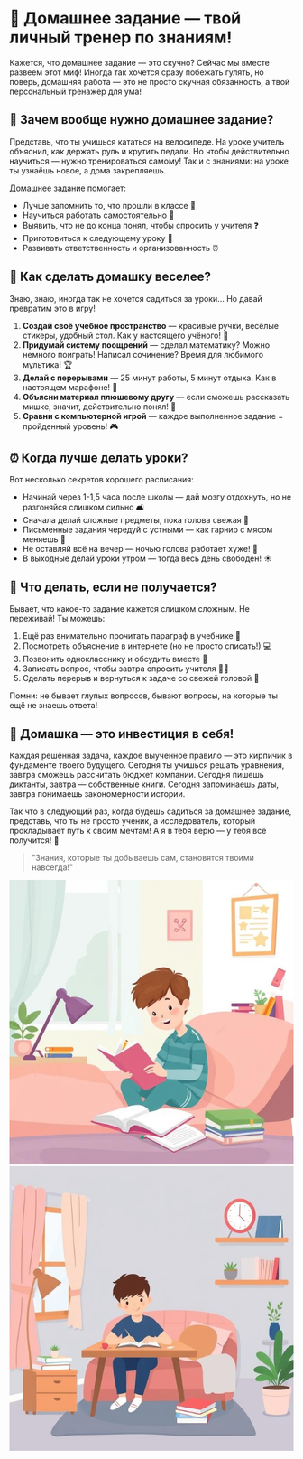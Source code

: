 # 📝 Домашнее задание — твой личный тренер по знаниям!

Кажется, что домашнее задание — это скучно? Сейчас мы вместе развеем этот миф! Иногда так хочется сразу побежать гулять, но поверь, домашняя работа — это не просто скучная обязанность, а твой персональный тренажёр для ума!

## 🧠 Зачем вообще нужно домашнее задание?

Представь, что ты учишься кататься на велосипеде. На уроке учитель объяснил, как держать руль и крутить педали. Но чтобы действительно научиться — нужно тренироваться самому! Так и с знаниями: на уроке ты узнаёшь новое, а дома закрепляешь. 

Домашнее задание помогает:
- Лучше запомнить то, что прошли в классе 🧩
- Научиться работать самостоятельно 🦸
- Выявить, что не до конца понял, чтобы спросить у учителя ❓
- Приготовиться к следующему уроку 🚀
- Развивать ответственность и организованность ⏰

## 🎯 Как сделать домашку веселее?

Знаю, знаю, иногда так не хочется садиться за уроки... Но давай превратим это в игру!

1. **Создай своё учебное пространство** — красивые ручки, весёлые стикеры, удобный стол. Как у настоящего учёного! 🔬
2. **Придумай систему поощрений** — сделал математику? Можно немного поиграть! Написал сочинение? Время для любимого мультика! 🏆
3. **Делай с перерывами** — 25 минут работы, 5 минут отдыха. Как в настоящем марафоне! 🏃
4. **Объясни материал плюшевому другу** — если сможешь рассказать мишке, значит, действительно понял! 🧸
5. **Сравни с компьютерной игрой** — каждое выполненное задание = пройденный уровень! 🎮

## ⏰ Когда лучше делать уроки?

Вот несколько секретов хорошего расписания:
- Начинай через 1-1,5 часа после школы — дай мозгу отдохнуть, но не разгоняйся слишком сильно 🛋️
- Сначала делай сложные предметы, пока голова свежая 🤔
- Письменные задания чередуй с устными — как гарнир с мясом меняешь 🍛
- Не оставляй всё на вечер — ночью голова работает хуже! 🌙
- В выходные делай уроки утром — тогда весь день свободен! ☀️

## 💪 Что делать, если не получается?

Бывает, что какое-то задание кажется слишком сложным. Не переживай! Ты можешь:
1. Ещё раз внимательно прочитать параграф в учебнике 📖
2. Посмотреть объяснение в интернете (но не просто списать!) 💻
3. Позвонить однокласснику и обсудить вместе 📱
4. Записать вопрос, чтобы завтра спросить учителя 🧑🏫
5. Сделать перерыв и вернуться к задаче со свежей головой 🧘

Помни: не бывает глупых вопросов, бывают вопросы, на которые ты ещё не знаешь ответа!

## 🌟 Домашка — это инвестиция в себя!

Каждая решённая задача, каждое выученное правило — это кирпичик в фундаменте твоего будущего. Сегодня ты учишься решать уравнения, завтра сможешь рассчитать бюджет компании. Сегодня пишешь диктанты, завтра — собственные книги. Сегодня запоминаешь даты, завтра понимаешь закономерности истории.

Так что в следующий раз, когда будешь садиться за домашнее задание, представь, что ты не просто ученик, а исследователь, который прокладывает путь к своим мечтам! А я в тебя верю — у тебя всё получится! 💫

> "Знания, которые ты добываешь сам, становятся твоими навсегда!"

![alt text](pics/homework/1.jpg)
![alt text](pics/homework/2.jpg)